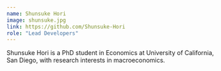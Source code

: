 ```yaml
---
name: Shunsuke Hori
image: shunsuke.jpg
link: https://github.com/Shunsuke-Hori
role: "Lead Developers"
---
```

Shunsuke Hori is a PhD student in Economics at University of California, San Diego, with research interests in macroeconomics.